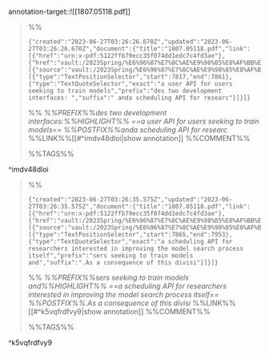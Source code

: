 annotation-target::![[1807.05118.pdf]]

>%%
>```annotation-json
>{"created":"2023-06-27T03:26:26.670Z","updated":"2023-06-27T03:26:26.670Z","document":{"title":"1807.05118.pdf","link":[{"href":"urn:x-pdf:5122ffb79ecc35f074dd1edc7c4fd3ae"},{"href":"vault:/2023Spring/%E6%96%87%E7%8C%AE%E9%98%85%E8%AF%BB%E5%86%99%E4%BD%9C/papers/1807.05118.pdf"}],"documentFingerprint":"5122ffb79ecc35f074dd1edc7c4fd3ae"},"uri":"vault:/2023Spring/%E6%96%87%E7%8C%AE%E9%98%85%E8%AF%BB%E5%86%99%E4%BD%9C/papers/1807.05118.pdf","target":[{"source":"vault:/2023Spring/%E6%96%87%E7%8C%AE%E9%98%85%E8%AF%BB%E5%86%99%E4%BD%9C/papers/1807.05118.pdf","selector":[{"type":"TextPositionSelector","start":7817,"end":7861},{"type":"TextQuoteSelector","exact":"a user API for users seeking to train models","prefix":"des two development interfaces: ","suffix":" anda scheduling API for researc"}]}]}
>```
>%%
>*%%PREFIX%%des two development interfaces:%%HIGHLIGHT%% ==a user API for users seeking to train models== %%POSTFIX%%anda scheduling API for researc*
>%%LINK%%[[#^imdv48dloi|show annotation]]
>%%COMMENT%%
>
>%%TAGS%%
>
^imdv48dloi


>%%
>```annotation-json
>{"created":"2023-06-27T03:26:35.575Z","updated":"2023-06-27T03:26:35.575Z","document":{"title":"1807.05118.pdf","link":[{"href":"urn:x-pdf:5122ffb79ecc35f074dd1edc7c4fd3ae"},{"href":"vault:/2023Spring/%E6%96%87%E7%8C%AE%E9%98%85%E8%AF%BB%E5%86%99%E4%BD%9C/papers/1807.05118.pdf"}],"documentFingerprint":"5122ffb79ecc35f074dd1edc7c4fd3ae"},"uri":"vault:/2023Spring/%E6%96%87%E7%8C%AE%E9%98%85%E8%AF%BB%E5%86%99%E4%BD%9C/papers/1807.05118.pdf","target":[{"source":"vault:/2023Spring/%E6%96%87%E7%8C%AE%E9%98%85%E8%AF%BB%E5%86%99%E4%BD%9C/papers/1807.05118.pdf","selector":[{"type":"TextPositionSelector","start":7865,"end":7953},{"type":"TextQuoteSelector","exact":"a scheduling API for researchers interested in improving the model search process itself","prefix":"sers seeking to train models and","suffix":".As a consequence of this divisi"}]}]}
>```
>%%
>*%%PREFIX%%sers seeking to train models and%%HIGHLIGHT%% ==a scheduling API for researchers interested in improving the model search process itself== %%POSTFIX%%.As a consequence of this divisi*
>%%LINK%%[[#^k5vqfrdfvy9|show annotation]]
>%%COMMENT%%
>
>%%TAGS%%
>
^k5vqfrdfvy9
